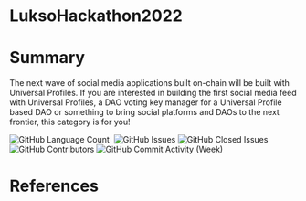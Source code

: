 # LuksoHackathon2022

# Summary

The next wave of social media applications built on-chain will be built with Universal Profiles. If you are interested in building the first social media feed with Universal Profiles, a DAO voting key manager for a Universal Profile based DAO or something to bring social platforms and DAOs to the next frontier, this category is for you!

<div>
<img alt="GitHub Language Count" src="https://img.shields.io/github/languages/count/andykr1k/LuksoHackathon2022?&style=for-the-badge"/>
<img alt="" src="https://img.shields.io/github/repo-size/andykr1k/LuksoHackathon2022?&style=for-the-badge"/>
<img alt="GitHub Issues" src="https://img.shields.io/github/issues/andykr1k/LuksoHackathon2022?&style=for-the-badge"/>
<img alt="GitHub Closed Issues" src="https://img.shields.io/github/issues-closed/andykr1k/LuksoHackathon2022?&style=for-the-badge"/>
<img alt="GitHub Contributors" src="https://img.shields.io/github/contributors/andykr1k/LuksoHackathon2022?&style=for-the-badge"/>
<img alt="GitHub Commit Activity (Week)" src="https://img.shields.io/github/commit-activity/w/andykr1k/LuksoHackathon2022?&style=for-the-badge"/>
</div>

# References
